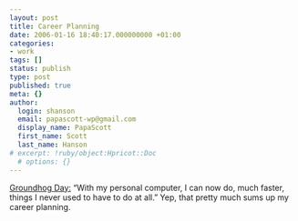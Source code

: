 ```yaml
---
layout: post
title: Career Planning
date: 2006-01-16 18:40:17.000000000 +01:00
categories:
- work
tags: []
status: publish
type: post
published: true
meta: {}
author:
  login: shanson
  email: papascott-wp@gmail.com
  display_name: PapaScott
  first_name: Scott
  last_name: Hanson
# excerpt: !ruby/object:Hpricot::Doc
  # options: {}
---
```

<p><a href="http://homepage.mac.com/dave_rogers/" title="Groundhog Day">Groundhog Day:</a> &ldquo;With my personal computer, I can now do, much faster, things I never used to have to do at all.&rdquo; Yep, that pretty much sums up my career planning.</p>
